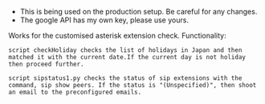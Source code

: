 
* This is being used on the production setup. Be careful for any changes.
* The google API has my own key, please use yours.

Works for the customised asterisk extension check. 
Functionality:
 
    script checkHoliday checks the list of holidays in Japan and then matched it with the current date.If the current day is not holiday then proceed further.
  
    script sipstatus1.py checks the status of sip extensions with the command, sip show peers. If the status is "(Unspecified)", then shoot an email to the preconfigured emails.
  
  
  
